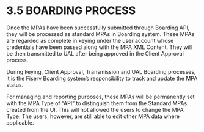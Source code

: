 # **3.5 BOARDING PROCESS**

Once the MPAs have been successfully submitted through Boarding API, they will be processed as standard MPAs in Boarding system. These MPAs are regarded as complete in keying under the user account whose credentials have been passed along with the MPA XML Content. They will be then transmitted to UAL after being approved in the Client Approval process.

During keying, Client Approval, Transmission and UAL Boarding processes, it is the Fiserv Boarding system’s responsibility to track and update the MPA status.

For managing and reporting purposes, these MPAs will be permanently set with the MPA Type of “API” to distinguish them from the Standard MPAs created from the UI. This will not allowed the users to change the MPA Type. The users, however, are still able to edit other MPA data where applicable.

